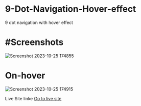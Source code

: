 # 9-Dot-Navigation-Hover-effect
9 dot navigation with hover effect


<h1>#Screenshots</h1>

![Screenshot 2023-10-25 174855](https://github.com/yogi0808/9-Dot-Navigation-Hover-effect/assets/148646093/6ab96d61-68c3-4f04-9a3b-8245249752ff)


<h1>On-hover</h1>


![Screenshot 2023-10-25 174915](https://github.com/yogi0808/9-Dot-Navigation-Hover-effect/assets/148646093/11748f22-eac1-458f-8a43-264adda21e2b)


Live Site linke     <a href="https://yogi0808.github.io/9-Dot-Navigation-Hover-effect/">Go to live site</a>
